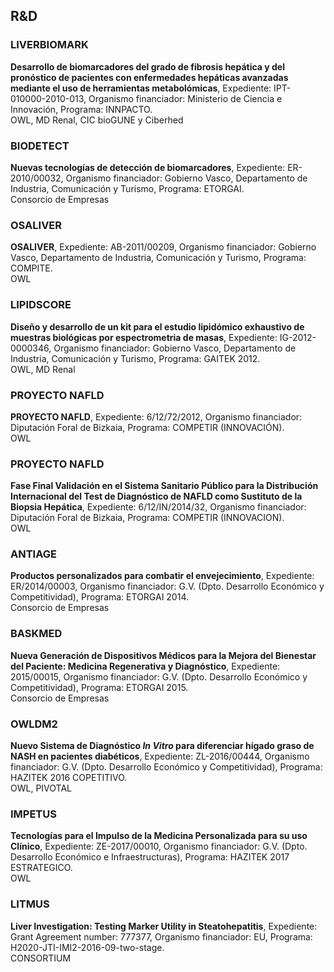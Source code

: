 ## R&D

### LIVERBIOMARK
**Desarrollo de biomarcadores del grado de fibrosis hepática y del pronóstico de pacientes con enfermedades hepáticas avanzadas mediante el uso de herramientas metabolómicas**, Expediente: IPT-010000-2010-013, Organismo financiador: Ministerio de Ciencia e Innovación, Programa: INNPACTO.  
OWL, MD Renal, CIC bioGUNE y Ciberhed

### BIODETECT
**Nuevas tecnologías de detección de biomarcadores**, Expediente: ER-2010/00032, Organismo financiador: Gobierno Vasco, Departamento de Industria, Comunicación y Turismo, Programa: ETORGAI.  
Consorcio de Empresas

### OSALIVER
**OSALIVER**, Expediente: AB-2011/00209, Organismo financiador: Gobierno Vasco, Departamento de Industria, Comunicación y Turismo, Programa: COMPITE.  
OWL

### LIPIDSCORE
**Diseño y desarrollo de un kit para el estudio lipidómico exhaustivo de muestras biológicas por espectrometria de masas**, Expediente: IG-2012-0000346, Organismo financiador: Gobierno Vasco, Departamento de Industria, Comunicación y Turismo, Programa: GAITEK 2012.  
OWL, MD Renal

### PROYECTO NAFLD
**PROYECTO NAFLD**, Expediente: 6/12/72/2012, Organismo financiador: Diputación Foral de Bizkaia, Programa: COMPETIR (INNOVACIÓN).  
OWL

### PROYECTO NAFLD
**Fase Final Validación en el Sistema Sanitario Público para la Distribución Internacional del Test de Diagnóstico de NAFLD como Sustituto de la Biopsia Hepática**, Expediente: 6/12/IN/2014/32, Organismo financiador: Diputación Foral de Bizkaia, Programa: COMPETIR (INNOVACION).  
OWL

### ANTIAGE
**Productos personalizados para combatir el envejecimiento**, Expediente: ER/2014/00003, Organismo financiador: G.V. (Dpto. Desarrollo Económico y Competitividad), Programa: ETORGAI 2014.  
Consorcio de Empresas

### BASKMED
**Nueva Generación de Dispositivos Médicos para la Mejora del Bienestar del Paciente: Medicina Regenerativa y Diagnóstico**, Expediente: 2015/00015, Organismo financiador: G.V. (Dpto. Desarrollo Económico y Competitividad), Programa: ETORGAI 2015.  
Consorcio de Empresas

### OWLDM2
**Nuevo Sistema de Diagnóstico _In Vitro_ para diferenciar hígado graso de NASH en pacientes diabéticos**, Expediente: ZL-2016/00444, Organismo financiador: G.V. (Dpto. Desarrollo Económico y Competitividad), Programa: HAZITEK 2016 COPETITIVO.  
OWL, PIVOTAL

### IMPETUS
**Tecnologías para el Impulso de la Medicina Personalizada para su uso Clínico**, Expediente: ZE-2017/00010, Organismo financiador: G.V. (Dpto. Desarrollo Económico e Infraestructuras), Programa: HAZITEK 2017 ESTRATEGICO.  
OWL

### LITMUS
**Liver Investigation: Testing Marker Utility in Steatohepatitis**, Expediente: Grant Agreement number: 777377, Organismo financiador: EU, Programa: H2020-JTI-IMI2-2016-09-two-stage.  
CONSORTIUM
